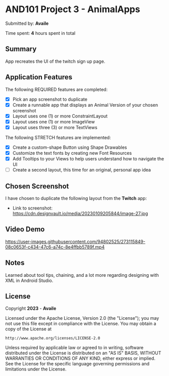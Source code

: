 # AND101 Project 3 - AnimalApps

Submitted by: **Availe**

Time spent: **4** hours spent in total

## Summary

App recreates the UI of the twitch sign up page.

## Application Features

The following REQUIRED features are completed:

- [X] Pick an app screenshot to duplicate
- [X] Create a runnable app that displays an Animal Version of your chosen screenshot
- [X] Layout uses one (1) or more ConstraintLayout
- [X] Layout uses one (1) or more ImageView
- [X] Layout uses three (3) or more TextViews

The following STRETCH features are implemented:

- [X] Create a custom-shape Button using Shape Drawables
- [X] Customize the text fonts by creating new Font Resources
- [X] Add Tooltips to your Views to help users understand how to navigate the UI
- [ ] Create a second layout, this time for an original, personal app idea

## Chosen Screenshot

I have chosen to duplicate the following layout from the **Twitch** app:

- Link to screenshot: https://cdn.designvault.io/media/20230109205844/image-27.jpg

## Video Demo

https://user-images.githubusercontent.com/94802525/273115849-08c0653f-c434-47c6-a74c-8e4ffbb5789f.mp4

## Notes

Learned about tool tips, chaining, and a lot more regarding designing with XML in Android Studio.

## License

Copyright **2023** - **Availe**

Licensed under the Apache License, Version 2.0 (the "License");
you may not use this file except in compliance with the License.
You may obtain a copy of the License at

    http://www.apache.org/licenses/LICENSE-2.0

Unless required by applicable law or agreed to in writing, software
distributed under the License is distributed on an "AS IS" BASIS,
WITHOUT WARRANTIES OR CONDITIONS OF ANY KIND, either express or implied.
See the License for the specific language governing permissions and
limitations under the License.
